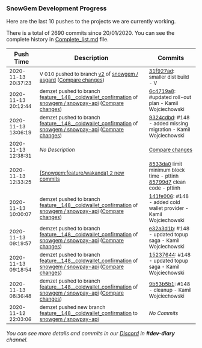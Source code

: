 
### SnowGem Development Progress

Here are the last 10 pushes to the projects we are currently working.

There is a total of 2690 commits since 20/01/2020. You can see the complete history in
 [Complete_list.md](Complete_list.md) file.

| Push Time | Description | Commits |
| --- | --- | --- |
| <sub>2020-11-13 20:37:23</sub> | <sub>V 010 pushed to branch [v2](https://gitlab.com/snowgem/asgard/commits/v2) of [snowgem / asgard](https://gitlab.com/snowgem/asgard) ([Compare changes](https://gitlab.com/snowgem/asgard/compare/9dc4bc4f1829105f90425578fc3bf31f53bf1c24...31f927ad5838e1f9683b73ff7e6a2f8148918003))</sub> | <sub>[31f927ad](https://gitlab.com/snowgem/asgard/-/commit/31f927ad5838e1f9683b73ff7e6a2f8148918003): smaller dist build - V</sub> |
| <sub>2020-11-13 20:12:44</sub> | <sub>demzet pushed to branch [feature\_\_148\_\_coldwallet\_confirmation](https://gitlab.com/snowgem/snowpay-api/commits/feature__148__coldwallet_confirmation) of [snowgem / snowpay\-api](https://gitlab.com/snowgem/snowpay-api) ([Compare changes](https://gitlab.com/snowgem/snowpay-api/compare/9324cdbd4d7fc55e1a827eaa87feefcbe7335776...6c4719a8cc069b0fa66b59ac57159bde3367e6ae))</sub> | <sub>[6c4719a8](https://gitlab.com/snowgem/snowpay-api/-/commit/6c4719a8cc069b0fa66b59ac57159bde3367e6ae): #updated roll-out plan - Kamil Wojciechowski</sub> |
| <sub>2020-11-13 13:06:19</sub> | <sub>demzet pushed to branch [feature\_\_148\_\_coldwallet\_confirmation](https://gitlab.com/snowgem/snowpay-api/commits/feature__148__coldwallet_confirmation) of [snowgem / snowpay\-api](https://gitlab.com/snowgem/snowpay-api) ([Compare changes](https://gitlab.com/snowgem/snowpay-api/compare/141fe0067a86aab9ff1c1d59ccd89e53f226499f...9324cdbd4d7fc55e1a827eaa87feefcbe7335776))</sub> | <sub>[9324cdbd](https://gitlab.com/snowgem/snowpay-api/-/commit/9324cdbd4d7fc55e1a827eaa87feefcbe7335776): #148 -  added missing migration - Kamil Wojciechowski</sub> |
| <sub>2020-11-13 12:38:31</sub> | <sub>_No Description_</sub> | <sub>[Compare changes](https://github.com/Snowgem/Snowgem/compare/85799d7b4aee...cb0284e95b46)</sub> |
| <sub>2020-11-13 12:33:25</sub> | <sub>[[Snowgem:feature/wakanda] 2 new commits](https://github.com/Snowgem/Snowgem/compare/8533da0f1151^...85799d7b4aee)</sub> | <sub>[8533da0](https://github.com/Snowgem/Snowgem/commit/8533da0f115195fe4548f860f0ae313f623d828b) limit minimum block time - pttinh<br>[85799d7](https://github.com/Snowgem/Snowgem/commit/85799d7b4aeeec950b1c8cc9dcb7010d4a8454fa) clean code - pttinh</sub> |
| <sub>2020-11-13 10:00:07</sub> | <sub>demzet pushed to branch [feature\_\_148\_\_coldwallet\_confirmation](https://gitlab.com/snowgem/snowpay-api/commits/feature__148__coldwallet_confirmation) of [snowgem / snowpay\-api](https://gitlab.com/snowgem/snowpay-api) ([Compare changes](https://gitlab.com/snowgem/snowpay-api/compare/e32a3d1bb7bce177ad606f7946c44a5ddc8b115b...141fe0067a86aab9ff1c1d59ccd89e53f226499f))</sub> | <sub>[141fe006](https://gitlab.com/snowgem/snowpay-api/-/commit/141fe0067a86aab9ff1c1d59ccd89e53f226499f): #148 - added cold wallet provider - Kamil Wojciechowski</sub> |
| <sub>2020-11-13 09:19:57</sub> | <sub>demzet pushed to branch [feature\_\_148\_\_coldwallet\_confirmation](https://gitlab.com/snowgem/snowpay-api/commits/feature__148__coldwallet_confirmation) of [snowgem / snowpay\-api](https://gitlab.com/snowgem/snowpay-api) ([Compare changes](https://gitlab.com/snowgem/snowpay-api/compare/15237644e75d0d3198a518c2b1d513d158a81e28...e32a3d1bb7bce177ad606f7946c44a5ddc8b115b))</sub> | <sub>[e32a3d1b](https://gitlab.com/snowgem/snowpay-api/-/commit/e32a3d1bb7bce177ad606f7946c44a5ddc8b115b): #148 - updated topup saga - Kamil Wojciechowski</sub> |
| <sub>2020-11-13 09:18:54</sub> | <sub>demzet pushed to branch [feature\_\_148\_\_coldwallet\_confirmation](https://gitlab.com/snowgem/snowpay-api/commits/feature__148__coldwallet_confirmation) of [snowgem / snowpay\-api](https://gitlab.com/snowgem/snowpay-api) ([Compare changes](https://gitlab.com/snowgem/snowpay-api/compare/9b53b5b16d95a65bce133dbc9a4eaef47d81ff14...15237644e75d0d3198a518c2b1d513d158a81e28))</sub> | <sub>[15237644](https://gitlab.com/snowgem/snowpay-api/-/commit/15237644e75d0d3198a518c2b1d513d158a81e28): #148 - updated topup saga - Kamil Wojciechowski</sub> |
| <sub>2020-11-13 08:36:48</sub> | <sub>demzet pushed to branch [feature\_\_148\_\_coldwallet\_confirmation](https://gitlab.com/snowgem/snowpay-api/commits/feature__148__coldwallet_confirmation) of [snowgem / snowpay\-api](https://gitlab.com/snowgem/snowpay-api) ([Compare changes](https://gitlab.com/snowgem/snowpay-api/compare/aa839c75a54aa7a7c9b2a32c785611f80b5a98d1...9b53b5b16d95a65bce133dbc9a4eaef47d81ff14))</sub> | <sub>[9b53b5b1](https://gitlab.com/snowgem/snowpay-api/-/commit/9b53b5b16d95a65bce133dbc9a4eaef47d81ff14): #148 - cleanup - Kamil Wojciechowski</sub> |
| <sub>2020-11-12 22:03:06</sub> | <sub>demzet pushed new branch [feature\_\_148\_\_coldwallet\_confirmation](https://gitlab.com/snowgem/snowpay-api/commits/feature__148__coldwallet_confirmation) to [snowgem / snowpay\-api](https://gitlab.com/snowgem/snowpay-api)</sub> | <sub>_No Commits_</sub> |

_You can see more details and commits in our [Discord](https://discord.gg/zumGnbg) in **#dev-diary** channel._
